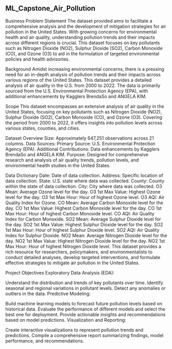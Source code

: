 ## ML_Capstone_Air_Pollution


Business Problem Statement
The dataset provided aims to facilitate a comprehensive analysis and the development of mitigation strategies for air pollution in the United States. With growing concerns for environmental health and air quality, understanding pollution trends and their impacts across different regions is crucial. This dataset focuses on key pollutants such as Nitrogen Dioxide (NO2), Sulphur Dioxide (SO2), Carbon Monoxide (CO), and Ozone (O3) to aid in the formulation of targeted environmental policies and health advisories.

Background
Amidst increasing environmental concerns, there is a pressing need for an in-depth analysis of pollution trends and their impacts across various regions of the United States. This dataset provides a detailed analysis of air quality in the U.S. from 2000 to 2022. The data is primarily sourced from the U.S. Environmental Protection Agency (EPA), with additional enhancements by Kagglers BrendaSo and ANGELA KIM.

Scope
This dataset encompasses an extensive analysis of air quality in the United States, focusing on key pollutants such as Nitrogen Dioxide (NO2), Sulphur Dioxide (SO2), Carbon Monoxide (CO), and Ozone (O3). Covering the period from 2000 to 2022, it offers insights into pollution levels across various states, counties, and cities.

Dataset Overview
Size: Approximately 647,251 observations across 21 columns.
Data Sources:
Primary Source: U.S. Environmental Protection Agency (EPA).
Additional Contributions: Data enhancements by Kagglers BrendaSo and ANGELA KIM.
Purpose: Designed for comprehensive research and analysis of air quality trends, pollution levels, and environmental health studies in the United States.

Data Dictionary
Date: Date of data collection.
Address: Specific location of data collection.
State: U.S. state where data was collected.
County: County within the state of data collection.
City: City where data was collected.
O3 Mean: Average Ozone level for the day.
O3 1st Max Value: Highest Ozone level for the day.
O3 1st Max Hour: Hour of highest Ozone level.
O3 AQI: Air Quality Index for Ozone.
CO Mean: Average Carbon Monoxide level for the day.
CO 1st Max Value: Highest Carbon Monoxide level for the day.
CO 1st Max Hour: Hour of highest Carbon Monoxide level.
CO AQI: Air Quality Index for Carbon Monoxide.
SO2 Mean: Average Sulphur Dioxide level for the day.
SO2 1st Max Value: Highest Sulphur Dioxide level for the day.
SO2 1st Max Hour: Hour of highest Sulphur Dioxide level.
SO2 AQI: Air Quality Index for Sulphur Dioxide.
NO2 Mean: Average Nitrogen Dioxide level for the day.
NO2 1st Max Value: Highest Nitrogen Dioxide level for the day.
NO2 1st Max Hour: Hour of highest Nitrogen Dioxide level.
This dataset provides a rich resource for researchers, policymakers, and environmentalists to conduct detailed analyses, develop targeted interventions, and formulate effective strategies to mitigate air pollution in the United States.

Project Objectives
Exploratory Data Analysis (EDA):

Understand the distribution and trends of key pollutants over time.
Identify seasonal and regional variations in pollutant levels.
Detect any anomalies or outliers in the data.
Predictive Modeling:

Build machine learning models to forecast future pollution levels based on historical data.
Evaluate the performance of different models and select the best one for deployment.
Provide actionable insights and recommendations based on model predictions.
Visualization and Reporting:

Create interactive visualizations to represent pollution trends and predictions.
Compile a comprehensive report summarizing findings, model performance, and recommendations.
